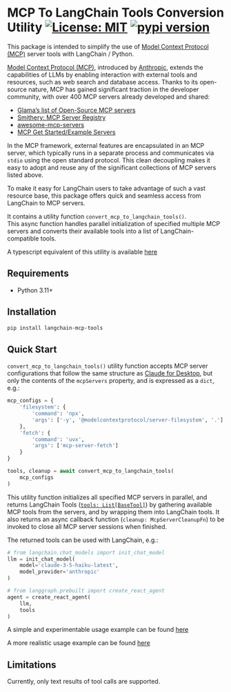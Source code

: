 # MCP To LangChain Tools Conversion Utility [![License: MIT](https://img.shields.io/badge/License-MIT-blue.svg)](https://github.com/hideya/langchain-mcp-tools-py/blob/main/LICENSE) [![pypi version](https://img.shields.io/pypi/v/langchain-mcp-tools.svg)](https://pypi.org/project/langchain-mcp-tools/)

This package is intended to simplify the use of
[Model Context Protocol (MCP)](https://modelcontextprotocol.io/)
server tools with LangChain / Python.

[Model Context Protocol (MCP)](https://modelcontextprotocol.io/),
introduced by
[Anthropic](https://www.anthropic.com/news/model-context-protocol),
extends the capabilities of LLMs by enabling interaction with external tools and resources,
such as web search and database access.
Thanks to its open-source nature, MCP has gained significant traction in the developer community,
with over 400 MCP servers already developed and shared:

- [Glama’s list of Open-Source MCP servers](https://glama.ai/mcp/servers)
- [Smithery: MCP Server Registry](https://smithery.ai/)
- [awesome-mcp-servers](https://github.com/hideya/awesome-mcp-servers#Server-Implementations)
- [MCP Get Started/Example Servers](https://modelcontextprotocol.io/examples)

In the MCP framework, external features are encapsulated in an MCP server,
which typically runs in a separate process and communicates
via `stdio` using the open standard protocol.
This clean decoupling makes it easy to adopt and reuse any of
the significant collections of MCP servers listed above.

To make it easy for LangChain users to take advantage of such a vast resource base,
this package offers quick and seamless access from LangChain to MCP servers.

It contains a utility function `convert_mcp_to_langchain_tools()`.  
This async function handles parallel initialization of specified multiple MCP servers
and converts their available tools into a list of LangChain-compatible tools.

A typescript equivalent of this utility is available
[here](https://www.npmjs.com/package/@h1deya/langchain-mcp-tools)

## Requirements

- Python 3.11+

## Installation

```bash
pip install langchain-mcp-tools
```

## Quick Start

`convert_mcp_to_langchain_tools()` utility function accepts MCP server configurations
that follow the same structure as
[Claude for Desktop](https://modelcontextprotocol.io/quickstart/user),
but only the contents of the `mcpServers` property,
and is expressed as a `dict`, e.g.:

```python
mcp_configs = {
    'filesystem': {
        'command': 'npx',
        'args': ['-y', '@modelcontextprotocol/server-filesystem', '.']
    },
    'fetch': {
        'command': 'uvx',
        'args': ['mcp-server-fetch']
    }
}

tools, cleanup = await convert_mcp_to_langchain_tools(
    mcp_configs
)
```

This utility function initializes all specified MCP servers in parallel,
and returns LangChain Tools
([`tools: List[BaseTool]`](https://python.langchain.com/api_reference/core/tools/langchain_core.tools.base.BaseTool.html#langchain_core.tools.base.BaseTool))
by gathering available MCP tools from the servers,
and by wrapping them into LangChain tools.
It also returns an async callback function (`cleanup: McpServerCleanupFn`)
to be invoked to close all MCP server sessions when finished.

The returned tools can be used with LangChain, e.g.:

```python
# from langchain.chat_models import init_chat_model
llm = init_chat_model(
    model='claude-3-5-haiku-latest',
    model_provider='anthropic'
)

# from langgraph.prebuilt import create_react_agent
agent = create_react_agent(
    llm,
    tools
)
```
A simple and experimentable usage example can be found
[here](https://github.com/hideya/langchain-mcp-tools-py-usage/blob/main/src/example.py)

A more realistic usage example can be found
[here](https://github.com/hideya/mcp-client-langchain-py)


## Limitations

Currently, only text results of tool calls are supported.
